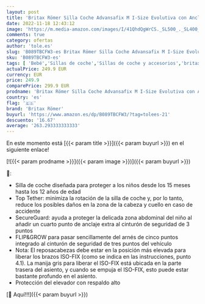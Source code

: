 ```yaml
---
layout: post
title: 'Britax Römer Silla Coche Advansafix M I-Size Evolutiva con Anclaje Isofix  Niño de 76 a 150 cm  Grupo 1/2/3 de 15 Meses a 12 Años  Cosmos Black  1 Unidad'
date: 2022-11-18 12:43:12
image: 'https://m.media-amazon.com/images/I/41QhdQgWrCS._SL500_._SL400_.jpg'
comments: true
category: ofertas
author: 'tole.es'
slug: 'B089TBCFW3-es Britax Römer Silla Coche Advansafix M I-Size Evolutiva con...'
sku: 'B089TBCFW3-es'
tags: [ 'Bebé','Sillas de coche','Sillas de coche y accesorios','britax römer','isofix','römer','🇪🇸', ]
actualPrice: 249.9 EUR
currency: EUR
price: 249.9
comparePrice: 299.9 EUR
prodname: 'Britax Römer Silla Coche Advansafix M I-Size Evolutiva con Anclaje Isofix  Niño de 76 a 150 cm  Grupo 1/2/3 de 15 Meses a 12 Años  Cosmos Black  1 Unidad'
country: 'es'
flag: '🇪🇸'
brand: 'Britax Römer'
buyurl: 'https://www.amazon.es/dp/B089TBCFW3/?tag=tolees-21'
descuento: '16.67'
average: '263.293333333333'
---
```


En este momento está [{{< param title >}}]({{< param buyurl >}}) en el siguiente enlace!

[![{{< param prodname >}}]({{< param image >}})]({{< param buyurl >}})

🔎:

- Silla de coche diseñada para proteger a los niños desde los 15 meses hasta los 12 años de edad
- Top Tether: minimiza la rotación de la silla de coche y, por lo tanto, reduce los posibles daños en la zona de la cabeza y cuello en caso de accidente
- SecureGuard: ayuda a proteger la delicada zona abdominal del niño al añadir un cuarto punto de anclaje extra al cinturón de seguridad de 3 puntos
- FLIP&GROW para pasar sencillamente del arnés de cinco puntos integrado al cinturón de seguridad de tres puntos del vehículo
- Nota: El reposacabezas debe estar en la posición más elevada para liberar los brazos ISO-FIX (como se indica en las instrucciones, punto 4.1). La manija gris para liberar el ISO-FIX está ubicada en la parte trasera del asiento, y cuando se empuja el ISO-FIX, esto puede estar bastante profundo en el asiento.
- Protección del elevador con respaldo alto

[🛒 Aquí!!!]({{< param buyurl >}})
